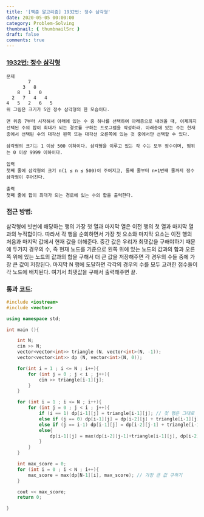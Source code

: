 ```yaml
---
title: '[백준 알고리즘] 1932번: 정수 삼각형'
date: 2020-05-05 00:00:00
category: Problem-Solving
thumbnail: { thumbnailSrc }
draft: false
comments: true
---
```


### [1932번: 정수 삼각형](https://www.acmicpc.net/problem/1932)

```
문제
        7
      3   8
    8   1   0
  2   7   4   4
4   5   2   6   5
위 그림은 크기가 5인 정수 삼각형의 한 모습이다.

맨 위층 7부터 시작해서 아래에 있는 수 중 하나를 선택하여 아래층으로 내려올 때, 이제까지 선택된 수의 합이 최대가 되는 경로를 구하는 프로그램을 작성하라. 아래층에 있는 수는 현재 층에서 선택된 수의 대각선 왼쪽 또는 대각선 오른쪽에 있는 것 중에서만 선택할 수 있다.

삼각형의 크기는 1 이상 500 이하이다. 삼각형을 이루고 있는 각 수는 모두 정수이며, 범위는 0 이상 9999 이하이다.

입력
첫째 줄에 삼각형의 크기 n(1 ≤ n ≤ 500)이 주어지고, 둘째 줄부터 n+1번째 줄까지 정수 삼각형이 주어진다.

출력
첫째 줄에 합이 최대가 되는 경로에 있는 수의 합을 출력한다.
```

### 접근 방법:

삼각형에 빗변에 해당하는 행의 가장 첫 열과 마지막 열은 이전 행의 첫 열과 마지막 열과의 누적합이다. 따라서 각 행을 순회하면서 가장 첫 요소와 마지막 요소는 이전 행의 처음과 마지막 값에서 현재 값을 더해준다. 중간 값은 우리가 최댓값을 구해야하기 때문에 두가지 경우의 수, 즉 현재 노드를 기준으로 왼쪽 위에 있는 노드의 값과의 합과 오른쪽 위에 있는 노드의 값과의 합을 구해서 더 큰 값을 저장해주면 각 경우의 수들 중에 가장 큰 값이 저장된다. 마지막 N 행에 도달하면 각각의 경우의 수를 모두 고려한 점수들이 각 노드에 배치된다. 여기서 최댓값을 구해서 출력해주면 끝.

### 통과 코드:

```cpp
#include <iostream>
#include <vector>

using namespace std;

int main (){

    int N;
    cin >> N;
    vector<vector<int>> triangle (N, vector<int>(N, -1));
    vector<vector<int>> dp (N, vector<int>(N, 0));

    for(int i = 1 ; i <= N ; i++){
        for (int j = 0 ; j < i ; j++){
            cin >> triangle[i-1][j];
        }
    }

    for (int i = 1 ; i <= N ; i++){
        for (int j = 0 ; j < i ; j++){
            if (i == 1) dp[i-1][j] = triangle[i-1][j]; // 첫 행은 그대로 가자
            else if (j == 0) dp[i-1][j] = dp[i-2][j] + triangle[i-1][j]; // 각 행의 첫 노드는 바로 위에 있는 노드의 값과의 합
            else if (j == i-1) dp[i-1][j] = dp[i-2][j-1] + triangle[i-1][j]; // 각 행의 마지막 노드는 이전행의 마지막 노드의 값과의 합
            else{
                dp[i-1][j] = max(dp[i-2][j-1]+triangle[i-1][j], dp[i-2][j]+triangle[i-1][j]); // 중간 노드는 왼쪽 위에 있는 값과의 합, 그리고 오른쪽 위에 있는 값과의 합 중 더 큰 값
            }
        }
    }

    int max_score = 0;
    for (int i = 0 ; i < N ; i++){
        max_score = max(dp[N-1][i], max_score); // 가장 큰 값 구하기
    }

    cout << max_score;
    return 0;

}
```
